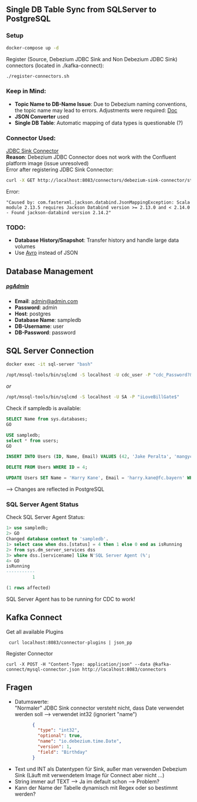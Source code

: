 ## Single DB Table Sync from SQLServer to PostgreSQL

### Setup
```bash
docker-compose up -d
```
Register (Source, Debezium JDBC Sink and Non Debezium JDBC Sink) connectors (located in ./kafka-connect):
```bash
./register-connectors.sh
```

### Keep in Mind:
- **Topic Name to DB-Name Issue**: Due to Debezium naming conventions, the topic name may lead to errors. Adjustments were required: [Doc](https://docs.confluent.io/kafka-connectors/jdbc/current/sink-connector/sink_config_options.html#data-mapping)
- **JSON Converter** used
- **Single DB Table**: Automatic mapping of data types is questionable (?)

### Connector Used:
[JDBC Sink Connector](https://docs.confluent.io/kafka-connectors/jdbc/current/sink-connector/overview.html#jdbc-sink-connector-for-cp)  
**Reason**: Debezium JDBC Connector does not work with the Confluent platform image (issue unresolved)  
Error after registering JDBC Sink Connector:
```bash
curl -X GET http://localhost:8083/connectors/debezium-sink-connector/status
```
Error:  
```plaintext
"Caused by: com.fasterxml.jackson.databind.JsonMappingException: Scala module 2.13.5 requires Jackson Databind version >= 2.13.0 and < 2.14.0 - Found jackson-databind version 2.14.2"
```

### TODO:
- **Database History/Snapshot**: Transfer history and handle large data volumes
- Use [Avro](https://debezium.io/documentation/reference/stable/configuration/avro.html) instead of JSON


## Database Management

##### [pgAdmin](http://localhost:8082)
- **Email**: admin@admin.com
- **Password**: admin
- **Host**: postgres
- **Database Name**: sampledb
- **DB-Username**: user
- **DB-Password**: password

## SQL Server Connection

```bash
docker exec -it sql-server "bash"
```

```bash
/opt/mssql-tools/bin/sqlcmd -S localhost -U cdc_user -P "cdc_Password?&"
```
*or*
```bash
/opt/mssql-tools/bin/sqlcmd -S localhost -U SA -P "iLoveBillGate$"
```
Check if sampledb is available:
```sql
SELECT Name from sys.databases;
GO
```

```sql
USE sampledb;
select * from users;
GO
```
```sql
INSERT INTO Users (ID, Name, Email) VALUES (42, 'Jake Peralta', 'mangycarl@nypd.com');
```
```sql
DELETE FROM Users WHERE ID = 4;
```
```sql
UPDATE Users SET Name = 'Harry Kane', Email = 'harry.kane@fc.bayern' WHERE ID = 1;
```
--> Changes are reflected in PostgreSQL

### SQL Server Agent Status
Check SQL Server Agent Status:
```sql
1> use sampledb;
2> GO
Changed database context to 'sampledb'.
1> select case when dss.[status] = 4 then 1 else 0 end as isRunning
2> from sys.dm_server_services dss
3> where dss.[servicename] like N'SQL Server Agent (%';
4> GO
isRunning  
-----------
          1

(1 rows affected)
```
SQL Server Agent has to be running for CDC to work!

## Kafka Connect
Get all available Plugins
```
 curl localhost:8083/connector-plugins | json_pp
```
Register Connector
```
curl -X POST -H "Content-Type: application/json" --data @kafka-connect/mysql-connector.json http://localhost:8083/connectors
```

## Fragen
- Datumswerte:   
"Normaler" JDBC Sink connector versteht nicht, dass Date verwendet werden soll --> verwendet int32 (ignoriert "name")
```json
          {
            "type": "int32",
            "optional": true,
            "name": "io.debezium.time.Date",
            "version": 1,
            "field": "Birthday"
          }
```
- Text und INT als Datentypen für Sink, außer man verwenden Debezium Sink (Läuft mit verwendetem Image für Connect aber nicht ...)
- String immer auf TEXT --> Ja im default schon --> Problem?
- Kann der Name der Tabelle dynamisch mit Regex oder so bestimmt werden?